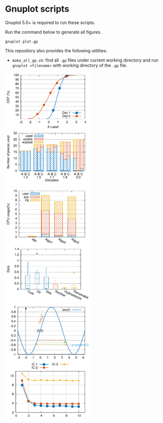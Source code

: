 # Gnuplot scripts

Gnuplot 5.0+ is required to run these scripts.

Run the command below to generate all figures.

```
gnuplot plot.gp
```

This repository also provides the following utilities:

- `make_all_gp.sh`: find all `.gp` files under current working directory and run `gnuplot <filename>` with working directory of the `.gp` file.

<img src="01.png" width="280" /><img src="02.png" width="280" /><img src="03.png" width="280" /><img src="04.png" width="280" /><img src="05.png" width="280" /><img src="06.png" width="280" />

